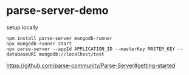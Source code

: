 # parse-server-demo

setup locally

```
npm install parse-server mongodb-runner
npx mongodb-runner start
npx parse-server --appId APPLICATION_ID --masterKey MASTER_KEY --databaseURI mongodb://localhost/test
```

https://github.com/parse-community/Parse-Server#getting-started
